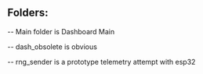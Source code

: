 ## Folders:

-- Main folder is Dashboard Main

-- dash_obsolete is obvious

-- rng_sender is a prototype telemetry attempt with esp32
